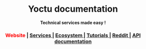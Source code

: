 <h1 align="center">Yoctu documentation</h1>

<div align="center">
  <strong>Technical services made easy !</strong>
</div>

<div align="center">
  <h3>
    <a style="color:red;text-decoration:none;" href="https://yoctu.com">
      Website
    </a>
    <span> | </span>
    <a href="#">
      Services
    </a>
    <span> | </span>
    <a href="#">
      Ecosystem
    </a>
    <span> | </span>
    <!-- <a href="https://github.com/trainyard/choo-cli"> -->
    <!--   CLI -->
    <!-- </a> -->
    <!-- <span> | </span> -->
    <a href="#">
      Tutorials
    </a>
    <span> | </span>
    <a href="https://www.reddit.com/r/choojs/">
      Reddit
    </a>
    <span> | </span>
    <a href="https://apidoc.yoctu.com/">
      API documentation
    </a>
  </h3>
</div>
